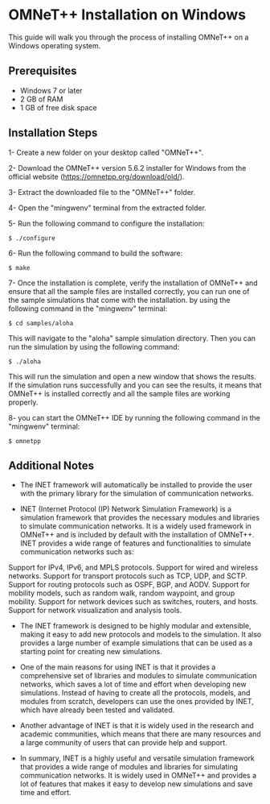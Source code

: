 
OMNeT++ Installation on Windows
======================

This guide will walk you through the process of installing OMNeT++ on a Windows operating system.


Prerequisites
---------------------

* Windows 7 or later
* 2 GB of RAM
* 1 GB of free disk space

Installation Steps
---------------------

1- Create a new folder on your desktop called "OMNeT++".

2- Download the OMNeT++ version 5.6.2 installer for Windows from the official website (https://omnetpp.org/download/old/).

3- Extract the downloaded file to the "OMNeT++" folder.

4- Open the "mingwenv" terminal from the extracted folder.

5- Run the following command to configure the installation:
```
$ ./configure
```

6- Run the following command to build the software:

```
$ make
```

7- Once the installation is complete, verify the installation of OMNeT++ and ensure that all the sample files are installed correctly, you can run one of the sample simulations that come with the installation. by using the following command in the "mingwenv" terminal:
```
$ cd samples/aloha
```
This will navigate to the "aloha" sample simulation directory. Then you can run the simulation by using the following command:

```
$ ./aloha
``` 
This will run the simulation and open a new window that shows the results. If the simulation runs successfully and you can see the results, it means that OMNeT++ is installed correctly and all the sample files are working properly.


8-  you can start the OMNeT++ IDE by running the following command in the "mingwenv" terminal:
```
$ omnetpp
``` 
Additional Notes
---------------------
* The INET framework will automatically be installed to provide the user with the primary library for the simulation of communication networks.

* INET (Internet Protocol (IP) Network Simulation Framework) is a simulation framework that provides the necessary modules and libraries to simulate communication networks. It is a widely used framework in OMNeT++ and is included by default with the installation of OMNeT++. INET provides a wide range of features and functionalities to simulate communication networks such as:

Support for IPv4, IPv6, and MPLS protocols.
Support for wired and wireless networks.
Support for transport protocols such as TCP, UDP, and SCTP.
Support for routing protocols such as OSPF, BGP, and AODV.
Support for mobility models, such as random walk, random waypoint, and group mobility.
Support for network devices such as switches, routers, and hosts.
Support for network visualization and analysis tools.

* The INET framework is designed to be highly modular and extensible, making it easy to add new protocols and models to the simulation. It also provides a large number of example simulations that can be used as a starting point for creating new simulations.

* One of the main reasons for using INET is that it provides a comprehensive set of libraries and modules to simulate communication networks, which saves a lot of time and effort when developing new simulations. Instead of having to create all the protocols, models, and modules from scratch, developers can use the ones provided by INET, which have already been tested and validated.

* Another advantage of INET is that it is widely used in the research and academic communities, which means that there are many resources and a large community of users that can provide help and support.

* In summary, INET is a highly useful and versatile simulation framework that provides a wide range of modules and libraries for simulating communication networks. It is widely used in OMNeT++ and provides a lot of features that makes it easy to develop new simulations and save time and effort.
